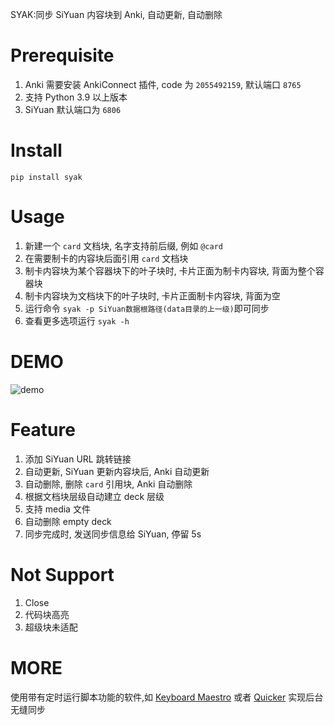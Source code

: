 SYAK:同步 SiYuan 内容块到 Anki, 自动更新, 自动删除

# Prerequisite

1. Anki 需要安装 AnkiConnect 插件, code 为 `2055492159`​, 默认端口 `8765`​
2. 支持 Python 3.9 以上版本
3. SiYuan 默认端口为 `6806`​

# Install

```
pip install syak
```

# Usage

1. 新建一个 `card`​ ​文档块, 名字支持前后缀, 例如 `@card`​​
2. 在需要制卡的内容块后面引用 `card`​ ​文档块
3. 制卡内容块为某个容器块下的叶子块时, 卡片正面为制卡内容块, 背面为整个容器块
4. 制卡内容块为文档块下的叶子块时, 卡片正面制卡内容块, 背面为空
5. 运行命令 `syak -p SiYuan数据根路径(data目录的上一级)`​ ​即可同步
6. 查看更多选项运行 `syak -h`​​

# DEMO

​![demo](demo.gif)​

# Feature

1. 添加 SiYuan URL 跳转链接
2. 自动更新, SiYuan 更新内容块后, Anki 自动更新
3. 自动删除, 删除 `card`​ ​引用块, Anki 自动删除
4. 根据文档块层级自动建立 deck 层级
5. 支持 media 文件
6. 自动删除 empty deck
7. 同步完成时, 发送同步信息给 SiYuan, 停留 5s

# Not Support

1. Close
2. 代码块高亮
3. 超级块未适配

# MORE

使用带有定时运行脚本功能的软件,如 [Keyboard Maestro](https://www.keyboardmaestro.com/main/) 或者 [Quicker](https://getquicker.net/) 实现后台无缝同步

‍